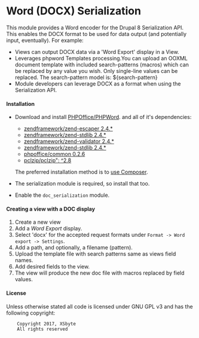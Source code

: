 # Word (DOCX) Serialization

This module provides a Word encoder for the Drupal 8 Serialization API. This
enables the DOCX format to be used for data output (and potentially input,
eventually). For example:

  * Views can output DOCX data via a 'Word Export' display in a View.
  * Leverages phpword Templates processing.You can upload an OOXML document template with included search-patterns (macros) which can be replaced by any value you wish. Only single-line values can be replaced.
  The search-pattern model is: ${search-pattern}
  * Module developers can leverage DOCX as a format when using the
    Serialization API.

#### Installation

  * Download and install
    [PHPOffice/PHPWord](https://github.com/PHPOffice/PHPWord).
    and all of it's dependencies:
    * [zendframework/zend-escaper 2.4.*](https://github.com/zendframework/zend-escaper/tree/release-2.4.13)
    * [zendframework/zend-stdlib 2.4.*](https://github.com/zendframework/zend-stdlib/tree/release-2.4.13)
    * [zendframework/zend-validator 2.4.*](https://github.com/zendframework/zend-validator/tree/release-2.4.13)
    * [zendframework/zend-stdlib 2.4.*](https://github.com/zendframework/zend-stdlib/tree/release-2.4.13)
    * [phpoffice/common 0.2.6](https://github.com/PHPOffice/Common/tree/0.2.6)
    * [pclzip/pclzip": ^2.8](https://github.com/ivanlanin/pclzip/tree/2.8.2)

    The preferred installation method is to
    [use Composer](https://www.drupal.org/node/2404989).
  * The serialization module is required, so install that too.
  * Enable the `doc_serialization` module.


#### Creating a view with a DOC display

  1. Create a new view
  2. Add a *Word Export* display.
  3. Select 'docx' for the accepted request formats under
     `Format -> Word export -> Settings`.
  4. Add a path, and optionally, a filename (pattern).
  5. Upload the template file with search patterns same as views field names.
  6. Add desired fields to the view.
  7. The view will produce the new doc file with macros replaced by field values.

#### License ####

Unless otherwise stated all code is licensed under GNU GPL v3 and has the following copyright:
```
    Copyright 2017, XSbyte
    All rights reserved
```
